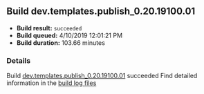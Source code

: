## Build dev.templates.publish_0.20.19100.01
- **Build result:** `succeeded`
- **Build queued:** 4/10/2019 12:01:21 PM
- **Build duration:** 103.66 minutes
### Details
Build [dev.templates.publish_0.20.19100.01](https://winappstudio.visualstudio.com/web/build.aspx?pcguid=a4ef43be-68ce-4195-a619-079b4d9834c2&builduri=vstfs%3a%2f%2f%2fBuild%2fBuild%2f27553) succeeded
Find detailed information in the [build log files](https://uwpctdiags.blob.core.windows.net/buildlogs/dev.templates.publish_0.20.19100.01_logs.zip)
